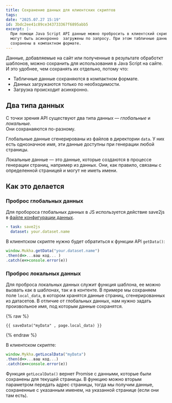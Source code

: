 ```yaml
---
title: Сохранение данных для клиентских скриптов
tags: 
date: "2025.07.27 15:19"
id: 3bdc2ee41c89ce343733367f6895abb5
excerpt: |-
  При помощи Java Script API данные можно пробросить в клиентский скрипт. Они будут сохранены, а после 
  могут быть асинхронно  загружены по запросу. При этом табличные данные будут
  сохранены в компактном формате. 
---
```




Данные, добавляемые на сайт или полученные в результате обработкт шаблонов, можно сохранить для использования
в Java Script на сайте. И это удобнее, чем сохранять их отдельно, потому что:

- Табличные данные сохраняются в компактном формате.
- Данных загружаются только по необходимости.
- Загрузка происходит асинхронно.

## Два типа данных

С точки зрения API существуют два типа данных — _глобальные_ и _локальные._  
Они сохранаяются по-разному.

Глобальные данные сгенерированы из файлов в 
директории `data`. У них есть однозначное имя, эти данные
доступны при генерации любой страницы. 

Локальные данные — это данные, которые создаются в процессе генерации страниц,
например из данных. Они, как правило,
связаны с определенной страницей и могут не иметь имени.

## Как это делается

### Проброс глобальных данных

Для пробороса глобальных данных в JS используется действие save2js в [файле конфигурации данных]( /+doc:data_config_ru).

```yaml
- task: save2js
  dataset: your.dataset.name
```

В клиентском скрипте нужно будет обратиться к функции API `getData()`:

```javascript
window.Mukha.getData("your.dataset.name")
.then(d=>...ваш код... )
.catch(e=>console.error(e))
```
### Проброс локальных данных

Для проброса локальных данных служит функция шаблона, ее можно вызвать как в шаблонах, так и в контенте.
В примере мы сохраняем поле `local_data`, в котором хранятся данные страниц, сгенерированных из датасетов. 
В отличие от глобальных данных, нам нужно задать произвольное имя, под которым данные сохранятся.

{% raw %}
```jinja
{{ saveData("myData" , page.local_data) }}
```
{% endraw %}

В клиентском скрипте:

```javascript
window.Mykha.getLocalData("myData")
.then(d=>...ваш код...)
.catch(e=>console.error(e))
```
Функция `getLocalData()` вернет Promise с данными, которые были сохранены для текущей страницы. В функцию можно 
вторым параметром передать адрес страницы, тогда мы получим данные, сохраненные с указанным именем,
на указанной странице (если они там есть).


